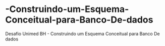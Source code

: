 # -Construindo-um-Esquema-Conceitual-para-Banco-De-dados
Desafio Unimed BH - Construindo um Esquema Conceitual para Banco De dados

